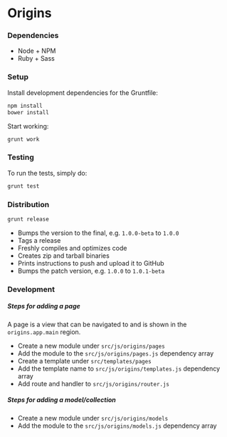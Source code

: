 # Origins

### Dependencies

- Node + NPM
- Ruby + Sass

### Setup

Install development dependencies for the Gruntfile:

```bash
npm install
bower install
```

Start working:

```bash
grunt work
```

### Testing

To run the tests, simply do:

```bash
grunt test
```

### Distribution

```bash
grunt release
```

- Bumps the version to the final, e.g. `1.0.0-beta` to `1.0.0`
- Tags a release
- Freshly compiles and optimizes code
- Creates zip and tarball binaries
- Prints instructions to push and upload it to GitHub
- Bumps the patch version, e.g. `1.0.0` to `1.0.1-beta`

### Development

##### Steps for adding a page

A page is a view that can be navigated to and is shown in the `origins.app.main` region.

- Create a new module under `src/js/origins/pages`
- Add the module to the `src/js/origins/pages.js` dependency array
- Create a template under `src/templates/pages`
- Add the template name to `src/js/origins/templates.js` dependency array
- Add route and handler to `src/js/origins/router.js`

##### Steps for adding a model/collection

- Create a new module under `src/js/origins/models`
- Add the module to the `src/js/origins/models.js` dependency array
